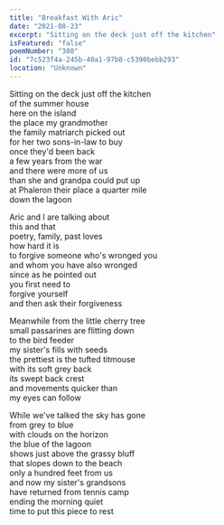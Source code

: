 ```yaml
---
title: "Breakfast With Aric"
date: "2021-08-23"
excerpt: "Sitting on the deck just off the kitchen"
isFeatured: "false"
poemNumber: "380"
id: "7c523f4a-245b-40a1-97b8-c5390bebb293"
location: "Unknown"
---
```


Sitting on the deck just off the kitchen  
of the summer house  
here on the island  
the place my grandmother  
the family matriarch picked out  
for her two sons-in-law to buy  
once they'd been back  
a few years from the war  
and there were more of us  
than she and grandpa could put up  
at Phaleron their place a quarter mile  
down the lagoon

Aric and I are talking about  
this and that  
poetry, family, past loves  
how hard it is  
to forgive someone who's wronged you  
and whom you have also wronged  
since as he pointed out  
you first need to  
forgive yourself  
and then ask their forgiveness

Meanwhile from the little cherry tree  
small passarines are flitting down  
to the bird feeder  
my sister's fills with seeds  
the prettiest is the tufted titmouse  
with its soft grey back  
its swept back crest  
and movements quicker than  
my eyes can follow

While we've talked the sky has gone  
from grey to blue  
with clouds on the horizon  
the blue of the lagoon  
shows just above the grassy bluff  
that slopes down to the beach  
only a hundred feet from us  
and now my sister's grandsons  
have returned from tennis camp  
ending the morning quiet  
time to put this piece to rest
